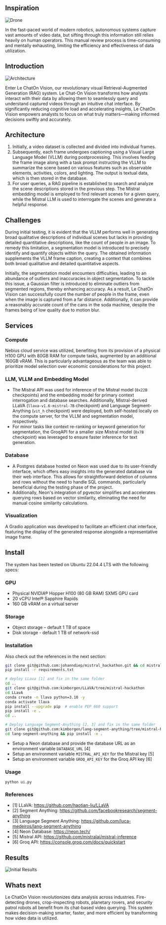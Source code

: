 ## Inspiration
![Drone](https://github.com/johanndiep/mistral_hackathon/blob/vision_model/readme_img/drone.jpg?raw=true)

In the fast-paced world of modern robotics, autonomous systems capture vast amounts of video data, but sifting through this information still relies heavily on human operators. This manual review process is time-consuming and mentally exhausting, limiting the efficiency and effectiveness of data utilization.

## Introduction
![Architecture](https://github.com/johanndiep/mistral_hackathon/blob/vision_model/readme_img/architecture.jpeg?raw=true)

Enter Le ChatOn Vision, our revolutionary visual Retrieval-Augmented Generation (RAG) system. Le Chat-On Vision transforms how analysts interact with their data by allowing them to seamlessly query and understand captured videos through an intuitive chat interface. By significantly reducing cognitive load and accelerating insights, Le ChatOn Vision empowers analysts to focus on what truly matters—making informed decisions swiftly and accurately.

## Architecture
1. Initially, a video dataset is collected and divided into individual frames.
2. Subsequently, each frame undergoes captioning using a Visual Large Language Model (VLLM) during postprocessing. This involves feeding the frame image along with a task prompt instructing the VLLM to summarize the scene based on various features such as observable elements, activities, colors, and lighting. The output is textual data, which is then stored in the database.
3. For user queries, a RAG pipeline is established to search and analyze the scene descriptions stored in the previous step. The Mistral embedding model is employed to find relevant scenes for a given query, while the Mistral LLM is used to interrogate the scenes and generate a helpful response.

## Challenges
During initial testing, it is evident that the VLLM performs well in generating broad qualitative descriptions of individual scenes but lacks in providing detailed quantitative descriptions, like the count of people in an image. To remedy this limitation, a segmentation model is introduced to precisely identify and quantify objects within the query. The obtained information supplements the VLLM frame caption, creating a context that combines both broad qualitative and detailed quantitative aspects.

Initially, the segmentation model encounters difficulties, leading to an abundance of outliers and inaccuracies in object segmentation. To tackle this issue, a Gaussian filter is introduced to eliminate outliers from segmented regions, thereby enhancing accuracy. As a result, Le ChatOn Vision can successfully count the number of people in the frame, even when the image is captured from a far distance. Additionally, it can provide a reasonably accurate count of the cans in the soda machine, despite the frames being of low quality due to motion blur.


## Services

### Compute
Nebius cloud service was utilized, benefiting from its provision of a physical H100 GPU with 80GB RAM for compute tasks, augmented by an additional 160GB vRAM. This is particularly advantageous as the team was able to prioritize model selection over economic considerations for this project.

### LLM, VLLM and Embedding Model
- The Mistral API was used for inference of the Mistral model (`8x22B` checkpoints) and the embedding model for primary context interrogation and database searches. Additionally, Mistral-derived LLaVA (`llava-v1.6-mistral-7B` checkpoint) and Language Segment-Anything (`vit_h` checkpoint) were deployed, both self-hosted locally on the compute server, for the VLLM and segmentation model, respectively.
- For minor tasks like context re-ranking or keyword generation for segmentation, the GroqAPI for a smaller size Mistral model (`8x7B` checkpoint) was leveraged to ensure faster inference for text generation.

### Database
- A Postgres database hosted on Neon was used due to its user-friendly interface, which offers easy insights into the generated database via their web interface. This allows for straightforward deletion of columns and rows without the need to handle SQL commands, particularly beneficial during the testing phase of the project.
- Additionally, Neon's integration of pgvector simplifies and accelerates querying rows based on vector similarity, eliminating the need for manual cosine similarity calculations.

### Visualization
A Gradio application was developed to facilitate an efficient chat interface, featuring the display of the generated response alongside a representative image frame.

## Install

The system has been tested on Ubuntu 22.04.4 LTS with the following specs:

### GPU
- Physical NVIDIA® Hopper H100 (80 GB RAM) SXM5 GPU card
- 20 vCPU Intel® Sapphire Rapids
- 160 GB vRAM on a virtual server

### Storage
- Object storage – default 1 TB of space
- Disk storage - default 1 TB of network-ssd

### Installation
Also check out the references in the next section:

```bash
git clone git@github.com:johanndiep/mistral_hackathon.git && cd mistral_hackathon
pip install -r requirements.txt

# deploy LLava [1] and fix in the same folder
cd ..
git clone git@github.com:kimborgen/LLaVA/tree/mistral-hackathon
cd LLavA
conda create -n llava python=3.10 -y
conda activate llava
pip install --upgrade pip  # enable PEP 660 support
pip install -e .
cd ..

# Deploy Language Segment-Anything [2, 3] and fix in the same folder
git clone git@github.com:kimborgen/lang-segment-anything/tree/mistral-hackathon
cd lang-segment-anything && pip install -e .
```

- Setup a Neon database and provide the database URL as an environment variable `DATABASE_URL` [4]
- Setup an environment variable `MISTRAL_API_KEY` for the Mistral key [5]
- Setup an environment variable `GROQ_API_KEY` for the Groq API key [6]

### Usage
```
python ui.py
```

### References
- [1] LLaVA: https://github.com/haotian-liu/LLaVA
- [2] Segment Anything: https://github.com/facebookresearch/segment-anything  
- [3] Language Segment Anything: https://github.com/luca-medeiros/lang-segment-anything
- [4] Neon Database: https://neon.tech/
- [5] Mistral API: https://github.com/mistralai/mistral-inference
- [6] Groq API: https://console.groq.com/docs/quickstart

## Results
![Initial Results](https://github.com/johanndiep/mistral_hackathon/blob/vision_model/readme_img/results.jpeg?raw=true)

## Whats next
Le ChatOn Vision revolutionizes data analysis across industries. Fire-detecting drones, crop-inspecting robots, planetary rovers, and security patrol robots all benefit from its chat-based video querying. This system makes decision-making smarter, faster, and more efficient by transforming how video data is utilized.
